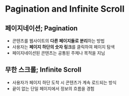 # **Pagination and Infinite Scroll**

## **페이지네이션; Pagination**
- 콘텐츠를 웹사이트의 **다른 페이지들로 분리**하는 방법
- 사용자는 **페이지 하단의 숫자 링크**를 클릭하여 페이지 탐색
- 페이지네이션된 콘텐츠는 공통된 주제나 목적을 지님

## **무한 스크롤; Infinite Scroll**
- 사용자가 페이지 하단 도착 시 콘텐츠가 계속 로드되는 방식
- 끝이 없는 단일 페이지에서 정보의 흐름을 경험